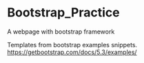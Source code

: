 # Bootstrap_Practice
A webpage with bootstrap framework

Templates from bootstrap examples snippets.
https://getbootstrap.com/docs/5.3/examples/
